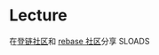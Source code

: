 # Lecture

在[登链社区](https://learnblockchain.cn/)和 [rebase 社区](https://github.com/rebase-network)分享 SLOADS